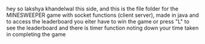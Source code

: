 hey so lakshya khandelwal this side,
and this is the file folder for the MINESWEEPER game with socket functions (client server),
made in java and to access the leaderboard you eiter have to win the game or press "L" to see the leaderboard 
and there is timer function noting down your time taken in completing the game 
